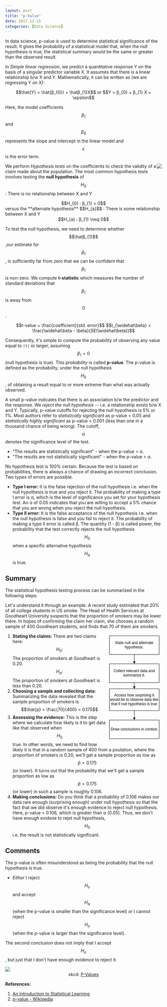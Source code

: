 ```yaml
---
layout: post
title: "p-Value"
date: 2017-12-15
categories: [Data Science]
---
```


In data science, p-value is used to determine statistical significance of the result. It gives the probability of a statistical model that, when the null hypothesis is true, the statistical summary would be the same or greater than the observed result. 

In *Simple linear regression*, we predict a quantitative response Y on the basis of a singular predictor variable X. It assumes that there is a linear relationship b/w X and Y. Mathematically, it can be written as (we are regressing Y on X):  
<div style="text-align: center">
$$\hat{Y} = \hat{β_{0}} + \hatβ_{1}X$$ or
$$Y = β_{0} + β_{1} X + \epsilon$$
</div>

Here, the model coefficients $$β_{1}$$ and $$β_{0}$$ represents the slope and intercept in the linear model and $$\epsilon$$ is the error term.

<img src="https://imgs.xkcd.com/comics/null_hypothesis.png" style="float: right; display: block; margin: auto; width: auto; max-width: 100%;">

We perform *Hypothesis tests* on the coefficients to check the validity of a claim made about the population. The most common hypothesis tests involves testing the **null hypothesis** of  
$$H_{0}$$ : There is no relationship between X and Y  
<div style="text-align: center">
$$H_{0} : β_{1} = 0$$  
</div>
versus the **alternate hypothesis**  
$$H_{a}$$ : There is some relationship between X and Y  
<div style="text-align: center">
$$H_{a} : β_{1} \neq 0$$
</div>


To test the null hypothesis, we need to determine whether $$\hatβ_{1}$$ ,our estimate for $$β_{1}$$ , is sufficiently far from zero that we can be confident that $$β_{1}$$ is non-zero. We compute **t-statistic** which measures the number of standard deviations that $$β_{1}$$ is away from $$0$$.  
<div style="text-align: center">
$$t-value = \frac{coefficient}{std. error}$$
$$t_{\widehat\beta} = \frac{\widehat\beta - \beta}{SE(\widehat\beta)}$$
</div>

Consequently, it's simple to compute the probability of observing any value equal to `|t|` or larger, assuming $$β_{1} = 0$$ (null hypothesis is true). This *probability* is called **p-value**. The p-value is defined as the probability, under the null hypothesis $$H_{0}$$, of obtaining a result equal to or more extreme than what was actually observed.

A small p-value indicates that there is an association b/w the predictor and the response. We *reject the null hypothesis* -- i.e. a relationship exists b/w X and Y. Typically, p-value cutoffs for rejecting the null hypothesis is 5% or 1%. Most authors refer to *statistically significant* as p-value < 0.05 and *statistically highly significant* as p-value < 0.001 (less than one in a thousand chance of being wrong). The cutoff, $$\alpha$$ denotes the significance level of the test.
* "The results are statistically significant" - when the p-value < α.
* "The results are not statistically significant" - when the p-value > α.

No hypothesis test is 100% certain. Because the test is based on probabilities, there is always a chance of drawing an incorrect conclusion. Two types of errors are possible.

* **Type I error:** It is the false rejection of the null hypothesis i.e. when the null hypothesis is true and you reject it. The probability of making a type I error is α, which is the level of significance you set for your hypothesis test. An α of 0.05 indicates that you are willing to accept a 5% chance that you are wrong when you reject the null hypothesis.
* **Type II error:** It is the false acceptance of the null hypothesis i.e. when the null hypothesis is false and you fail to reject it. The probability of making a type II error is called β. The quantity (1 - β) is called power, the probability that the test correctly rejects the null hypothesis $$H_{0}$$ when a specific alternative hypothesis $$H_{a}$$ is true.

## Summary

The statistical hypothesis testing process can be summarized in the following steps: 

Let's understand it through an example. A recent study estimated that 20% of all college students in US smoke. The Head of Health Services at Goodheart University suspects that the proportion of smokers may be lower there. In hopes of confirming the claim her claim, she chooses a random sample of 400 Goodheart students, and finds that 70 of them are smokers.

<img src="/img/hypothesis.png" style="float: right; display: block; margin: auto; width: auto; max-width: 100%;">

1. **Stating the claims:**  There are two claims here:  
    $$H_{0} :$$ The proportion of smokers at Goodheart is 0.20.  
    $$H_{a} :$$ The proportion of smokers at Goodheart is less than 0.20.
2. **Choosing a sample and collecting data:** Summarizing the data revealed that the sample proportion of smokers is $$\hat{p} = \frac{70}{400} = 0.175$$
3. **Assessing the evidence:** This is the step where we calculate how likely is it to get data like that observed when $$H_{0}$$ true. In other words, we need to find how likely it is that in a random sample of 400 from a poulation, where the proportion of smokers is 0.20, we'll get a sample proportion as low as $$\hat{p} = 0.175$$ (or lower). It turns out that the probability that we'll get a sample proportion as low as $$\hat{p} = 0.175$$ (or lower) in such a sample is roughly 0.106.
4. **Making conclusions:** Do you think that a probability of 0.106 makes our data rare enough (surprising enough) under null hypothesis so that the fact that we did observe it's enough evidence to reject null hypothesis. Here, p-value = 0.106, which is greater than α (0.05). Thus, we don't have enough evidene to rejet null hypothesis, $$H_{0}$$ i.e. the result is not statistically significant.

## Comments
The p-value is often misunderstood as being the probability that the null hypothesis is true.

* *Either* I reject $$H_{o}$$ and accept $$H_{a}$$ (when the p-value is smaller than the significance level) *or* I cannot reject $$H_{o}$$ (when the p-value is larger than the significance level).

The second conclusion does not imply that I accept $$H_{o}$$, but just that I don't have enough evidence to reject it.

<img src="https://imgs.xkcd.com/comics/p_values.png" style="float: center; display: block; margin: auto; width: auto; max-width: 100%;">
<div style="text-align: center">
    <figcaption>xkcd: <a href="https://xkcd.com/1478/">P-Values</a></figcaption>
</div>



**References:**  
1. <a href="http://www-bcf.usc.edu/~gareth/ISL/">An Introduction to Statistical Learning</a>  
2. <a href="https://en.wikipedia.org/wiki/P-value">p-value - Wikipedia</a>  

